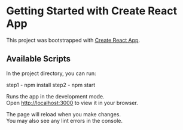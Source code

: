 # Getting Started with Create React App

This project was bootstrapped with [Create React App](https://github.com/facebook/create-react-app).

## Available Scripts

In the project directory, you can run:

step1 - npm install
step2 - npm start

Runs the app in the development mode.\
Open [http://localhost:3000](http://localhost:3000) to view it in your browser.

The page will reload when you make changes.\
You may also see any lint errors in the console.







